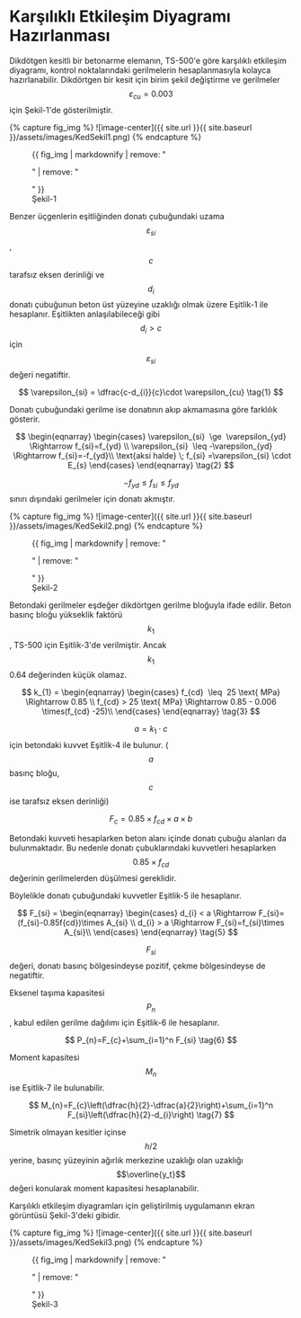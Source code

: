 # Karşılıklı Etkileşim Diyagramı Hazırlanması

Dikdötgen kesitli bir betonarme elemanın, TS-500'e göre karşılıklı etkileşim diyagramı, kontrol noktalarındaki gerilmelerin hesaplanmasıyla kolayca hazırlanabilir. Dikdörtgen bir kesit için birim şekil değiştirme ve gerilmeler $$\varepsilon_{cu}=0.003$$ için Şekil-1'de gösterilmiştir.

{% capture fig_img %}
![image-center]({{ site.url }}{{ site.baseurl }}/assets/images/KedSekil1.png)
{% endcapture %}

<figure style="width: 800px">
  {{ fig_img | markdownify | remove: "<p>" | remove: "</p>" }}
  <figcaption>Şekil-1</figcaption>
</figure>

Benzer üçgenlerin eşitliğinden donatı çubuğundaki uzama $$\varepsilon_{si}$$, $$c$$ tarafsız eksen derinliği ve $$d_{i}$$ donatı çubuğunun beton üst yüzeyine uzaklığı olmak üzere Eşitlik-1 ile hesaplanır. Eşitlikten anlaşılabileceği gibi $$d_{i} > c$$ için $$\varepsilon_{si}$$ değeri negatiftir.

$$
\varepsilon_{si} = \dfrac{c-d_{i}}{c}\cdot \varepsilon_{cu} \tag{1}
$$

Donatı çubuğundaki gerilme ise donatının akıp akmamasına göre farklılık gösterir.

$$
\begin{eqnarray}
\begin{cases}
\varepsilon_{si}  \ge  \varepsilon_{yd} \Rightarrow f_{si}=f_{yd} \\ 
\varepsilon_{si}  \leq -\varepsilon_{yd}  \Rightarrow f_{si}=-f_{yd}\\
\text{aksi halde} \; f_{si} =\varepsilon_{si} \cdot E_{s}
\end{cases}
\end{eqnarray} \tag{2}
$$

$$-f_{yd} \leq f_{si} \leq f_{yd}$$ sınırı dışındaki gerilmeler için donatı akmıştır.

{% capture fig_img %}
![image-center]({{ site.url }}{{ site.baseurl }}/assets/images/KedSekil2.png)
{% endcapture %}

<figure style="width: 500px">
  {{ fig_img | markdownify | remove: "<p>" | remove: "</p>" }}
  <figcaption>Şekil-2</figcaption>
</figure>

Betondaki gerilmeler eşdeğer dikdörtgen gerilme bloğuyla ifade edilir. Beton basınç bloğu yükseklik faktörü $$k_{1}$$, TS-500 için Eşitlik-3'de verilmiştir. Ancak $$k_1$$ 0.64 değerinden küçük olamaz.

$$
k_{1} = \begin{eqnarray}
\begin{cases}
f_{cd}  \leq  25 \text{ MPa} \Rightarrow 0.85 \\ 
f_{cd} > 25 \text{ MPa} \Rightarrow 0.85 - 0.006 \times(f_{cd} -25)\\
\end{cases}
\end{eqnarray} \tag{3}
$$

$$a=k_{1} \cdot c$$ için betondaki kuvvet Eşitlik-4 ile bulunur. ($$a$$ basınç bloğu, $$c$$ ise tarafsız eksen derinliği)

$$
F_{c} = 0.85\times f_{cd} \times a \times b \tag{4}
$$

Betondaki kuvveti hesaplarken beton alanı içinde donatı çubuğu alanları da bulunmaktadır. Bu nedenle donatı çubuklarındaki kuvvetleri hesaplarken $$0.85 \times f_{cd}$$ değerinin gerilmelerden düşülmesi gereklidir.

Böylelikle donatı çubuğundaki kuvvetler Eşitlik-5 ile hesaplanır.

$$
F_{si} = \begin{eqnarray}
\begin{cases}
d_{i} < a \Rightarrow F_{si}=(f_{si}-0.85f{cd})\times A_{si} \\ 
d_{i} > a \Rightarrow F_{si}=f_{si}\times A_{si}\\
\end{cases}
\end{eqnarray} \tag{5}
$$

$$F_{si}$$ değeri, donatı basınç bölgesindeyse pozitif, çekme bölgesindeyse de negatiftir.

Eksenel taşıma kapasitesi $$P_{n}$$, kabul edilen gerilme dağılımı için Eşitlik-6 ile hesaplanır.

$$
P_{n}=F_{c}+\sum_{i=1}^n F_{si} \tag{6}
$$

Moment kapasitesi $$M_{n}$$ ise Eşitlik-7 ile bulunabilir.

$$
M_{n}=F_{c}\left(\dfrac{h}{2}-\dfrac{a}{2}\right)+\sum_{i=1}^n F_{si}\left(\dfrac{h}{2}-d_{i}\right) \tag{7}
$$

Simetrik olmayan kesitler içinse $$h/2$$ yerine, basınç yüzeyinin ağırlık merkezine uzaklığı olan uzaklığı  $$\overline{y_t}$$ değeri konularak moment kapasitesi hesaplanabilir.

Karşılıklı etkileşim diyagramları için geliştirilmiş uygulamanın ekran görüntüsü Şekil-3'deki gibidir.

{% capture fig_img %}
![image-center]({{ site.url }}{{ site.baseurl }}/assets/images/KedSekil3.png)
{% endcapture %}

<figure style="width: 700px">
  {{ fig_img | markdownify | remove: "<p>" | remove: "</p>" }}
  <figcaption>Şekil-3</figcaption>
</figure>

